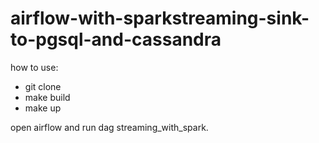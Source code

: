 # airflow-with-sparkstreaming-sink-to-pgsql-and-cassandra


how to use:
- git clone
- make build
- make up

open airflow and run dag streaming_with_spark.
